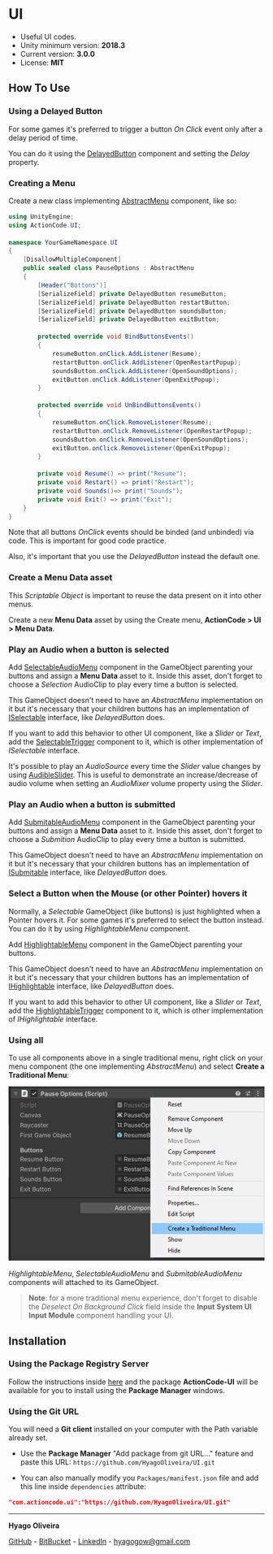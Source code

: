 # UI

* Useful UI codes.
* Unity minimum version: **2018.3**
* Current version: **3.0.0**
* License: **MIT**

## How To Use

### Using a Delayed Button

For some games it's preferred to trigger a button *On Click* event only after a delay period of time.

You can do it using the [DelayedButton](/Runtime/Buttons/DelayedButton.cs) component and 
setting the *Delay* property.

### Creating a Menu

Create a new class implementing [AbstractMenu](/Runtime/Menus/AbstractMenu.cs) component, like so:

```csharp
using UnityEngine;
using ActionCode.UI;

namespace YourGameNamespace.UI
{
    [DisallowMultipleComponent]
    public sealed class PauseOptions : AbstractMenu
    {
        [Header("Buttons")]
        [SerializeField] private DelayedButton resumeButton;
        [SerializeField] private DelayedButton restartButton;
        [SerializeField] private DelayedButton soundsButton;
        [SerializeField] private DelayedButton exitButton;

        protected override void BindButtonsEvents()
        {
            resumeButton.onClick.AddListener(Resume);
            restartButton.onClick.AddListener(OpenRestartPopup);
            soundsButton.onClick.AddListener(OpenSoundOptions);
            exitButton.onClick.AddListener(OpenExitPopup);
        }

        protected override void UnBindButtonsEvents()
        {
            resumeButton.onClick.RemoveListener(Resume);
            restartButton.onClick.RemoveListener(OpenRestartPopup);
            soundsButton.onClick.RemoveListener(OpenSoundOptions);
            exitButton.onClick.RemoveListener(OpenExitPopup);
        }

        private void Resume() => print("Resume");
        private void Restart() => print("Restart");
        private void Sounds()=> print("Sounds");
        private void Exit() => print("Exit");
    }
}
```

Note that all buttons *OnClick* events should be binded (and unbinded) via code. This is important for good code practice.

Also, it's important that you use the *DelayedButton* instead the default one.

### Create a Menu Data asset

This *Scriptable Object* is important to reuse the data present on it into other menus.

Create a new **Menu Data** asset by using the Create menu, **ActionCode > UI > Menu Data**.

### Play an Audio when a button is selected

Add [SelectableAudioMenu](/Runtime/Menus/SelectableAudioMenu.cs) component in the GameObject parenting your buttons and
assign a **Menu Data** asset to it. Inside this asset, don't forget to choose a *Selection* AudioClip to play every time a button is selected. 

This GameObject doesn't need to have an *AbstractMenu* implementation on it but it's necessary that your children buttons has
an implementation of [ISelectable](/Runtime/Interfaces/ISelectable.cs) interface, like *DelayedButton* does.

If you want to add this behavior to other UI component, like a *Slider* or *Text*, add the [SelectableTrigger](/Runtime/Triggers/SelectableTrigger.cs)
component to it, which is other implementation of *ISelectable* interface.

It's possible to play an *AudioSource* every time the *Slider* value changes by using [AudibleSlider](/Runtime/UI/AudibleSlider.cs). This is useful 
to demonstrate an increase/decrease of audio volume when setting an *AudioMixer* volume property using the *Slider*.

### Play an Audio when a button is submitted

Add [SubmitableAudioMenu](/Runtime/Menus/SubmitableAudioMenu.cs) component in the GameObject parenting your buttons and 
assign a **Menu Data** asset to it. Inside this asset, don't forget to choose a *Submition* AudioClip to play every time a button is submitted. 

This GameObject doesn't need to have an *AbstractMenu* implementation on it but it's necessary that your children buttons has
an implementation of [ISubmitable](/Runtime/Interfaces/ISubmitable.cs) interface, like *DelayedButton* does.

### Select a Button when the Mouse (or other Pointer) hovers it

Normally, a *Selectable* GameObject (like buttons) is just highlighted when a Pointer hovers it.
For some games it's preferred to select the button instead. You can do it by using *HighlightableMenu* component.

Add [HighlightableMenu](/Runtime/Menus/HighlightableMenu.cs) component in the GameObject parenting your buttons.

This GameObject doesn't need to have an *AbstractMenu* implementation on it but it's necessary that your children buttons has
an implementation of [IHighlightable](/Runtime/Interfaces/IHighlightable.cs) interface, like *DelayedButton* does.

If you want to add this behavior to other UI component, like a *Slider* or *Text*, add the [HighlightableTrigger](/Runtime/Triggers/HighlightableTrigger.cs)
component to it, which is other implementation of *IHighlightable* interface.

### Using all

To use all components above in a single traditional menu, right click on your menu component 
(the one implementing *AbstractMenu*) and select **Create a Traditional Menu**:

![Create a Traditional Menu](/Docs~/creating-traditional-menu.png "Create a Traditional Menu")

*HighlightableMenu*, *SelectableAudioMenu* and *SubmitableAudioMenu* components will attached to its GameObject.

>**Note**: for a more traditional menu experience, don't forget to disable the *Deselect On Background Click* field 
inside the **Input System UI Input Module** component handling your UI.

## Installation

### Using the Package Registry Server

Follow the instructions inside [here](https://cutt.ly/ukvj1c8) and the package **ActionCode-UI** 
will be available for you to install using the **Package Manager** windows.

### Using the Git URL

You will need a **Git client** installed on your computer with the Path variable already set. 

- Use the **Package Manager** "Add package from git URL..." feature and paste this URL: `https://github.com/HyagoOliveira/UI.git`

- You can also manually modify you `Packages/manifest.json` file and add this line inside `dependencies` attribute: 

```json
"com.actioncode.ui":"https://github.com/HyagoOliveira/UI.git"
```

---

**Hyago Oliveira**

[GitHub](https://github.com/HyagoOliveira) -
[BitBucket](https://bitbucket.org/HyagoGow/) -
[LinkedIn](https://www.linkedin.com/in/hyago-oliveira/) -
<hyagogow@gmail.com>